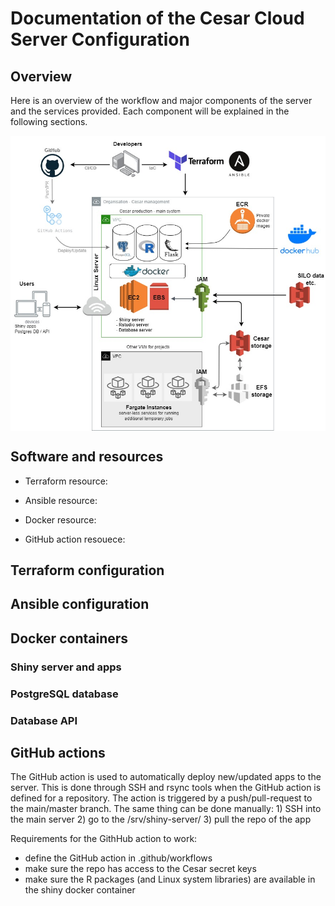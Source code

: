# Documentation of the Cesar Cloud Server Configuration
## Overview

Here is an overview of the workflow and major components of the server
and the services provided. Each component will be explained in the
following sections.

<img src="AWS_architecture.jpg" width="700" style="display: block; margin: auto;" />

## Software and resources

-   Terraform resource:

-   Ansible resource:

-   Docker resource:

-   GitHub action resouece:

## Terraform configuration

## Ansible configuration

## Docker containers

### Shiny server and apps

### PostgreSQL database

### Database API

## GitHub actions
The GitHub action is used to automatically deploy new/updated apps to the server. This is done through SSH and rsync tools when the GitHub action is defined for a repository. The action is triggered by a push/pull-request to the main/master branch. The same thing can be done manually: 1) SSH into the main server 2) go to the /srv/shiny-server/ 3) pull the repo of the app

Requirements for the GithHub action to work:
 - define the GitHub action in .github/workflows
 - make sure the repo has access to the Cesar secret keys
 - make sure the R packages (and Linux system libraries) are available in the shiny docker container
